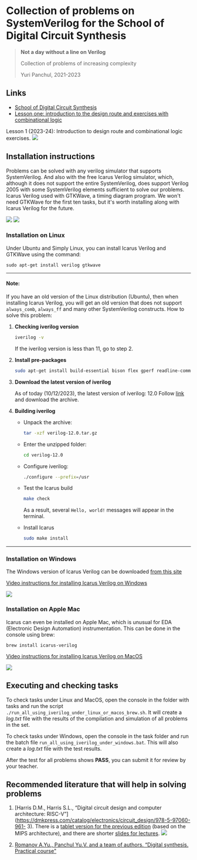 # Collection of problems on SystemVerilog for the School of Digital Circuit Synthesis
> **Not a day without a line on Verilog**
>
> Collection of problems of increasing complexity
> 
> Yuri Panchul, 2021-2023

## Links

* [School of Digital Circuit Synthesis](https://engineer.yadro.com/chip-design-school/)
* [Lesson one: introduction to the design route and exercises with combinational logic](https://youtu.be/DFcvEO-gP0c)
  

<!-- Some markdown video embedding tricks from https://stackoverflow.com/questions/4279611/how-to-embed-a-video-into-github-readme-md -->

Lesson 1 (2023-24): Introduction to design route and combinational logic exercises.
[![](https://img.youtube.com/vi/DFcvEO-gP0c/hqdefault.jpg)](https://youtu.be/DFcvEO-gP0c)


## Installation instructions

Problems can be solved with any verilog simulator that supports SystemVerilog. And also with the free Icarus Verilog simulator, which, although it does not support the entire SystemVerilog, does support Verilog 2005 with some SystemVerilog elements sufficient to solve our problems. Icarus Verilog used with GTKWave, a timing diagram program. We won't need GTKWave for the first ten tasks, but it's worth installing along with Icarus Verilog for the future.

<p><img src="https://habrastorage.org/r/w1560/getpro/habr/upload_files/5c1/69d/934/5c169d9349c4352399b6cd962cdaa645.png">
<img src="https://habrastorage.org/r/w1560/getpro/habr/upload_files/219/8b5/8d9/2198b58d9b1daa7345c07d2770ca2763.png">
</p>

### Installation on Linux

Under Ubuntu and Simply Linux, you can install Icarus Verilog and GTKWave using the command:

`sudo apt-get install verilog gtkwave`

---
#### Note:

If you have an old version of the Linux distribution (Ubuntu), then when installing Icarus
Verilog, you will get an old version that does not support `always_comb`,
`always_ff` and many other SystemVerilog constructs. How to solve this problem:
1. **Checking iverilog version**
     ```bash
     iverilog -v
     ```

     If the iverilog version is less than 11, go to step 2.

2. **Install pre-packages**
     ```bash
     sudo apt-get install build-essential bison flex gperf readline-common libncurses5-dev nmon autoconf
     ```

3. **Download the latest version of iverilog**

    As of today (10/12/2023), the latest version of iverilog: 12.0
    Follow [link](https://sourceforge.net/projects/iverilog/files/iverilog/12.0/) and download the archive.

4. **Building iverilog**
     - Unpack the archive:
         ```bash
         tar -xzf verilog-12.0.tar.gz
         ```

     - Enter the unzipped folder:
         ```bash
         cd verilog-12.0
         ```

     - Configure iverilog:
         ```bash
         ./configure --prefix=/usr
         ```

     - Test the Icarus build
         ```bash
         make check
         ```
         As a result, several `Hello, world!` messages will appear in the terminal.

     - Install Icarus
         ```bash
         sudo make install
         ```
---

### Installation on Windows

The Windows version of Icarus Verilog can be downloaded [from this site](https://bleyer.org/icarus/)

[Video instructions for installing Icarus Verilog on Windows](https://youtu.be/5Kync4z5VOw)


[![](https://img.youtube.com/vi/5Kync4z5VOw/hqdefault.jpg)](https://www.youtube.com/watch?v=5Kync4z5VOw)

### Installation on Apple Mac

Icarus can even be installed on Apple Mac, which is unusual for EDA (Electronic Design Automation) instrumentation. This can be done in the console using brew:

`brew install icarus-verilog`

[Video instructions for installing Icarus Verilog on MacOS](https://youtu.be/jUYkYoYr8hs)


[![](https://img.youtube.com/vi/jUYkYoYr8hs/hqdefault.jpg)](https://www.youtube.com/watch?v=jUYkYoYr8hs)


## Executing and checking tasks

To check tasks under Linux and MacOS, open the console in the folder with tasks and run the script `./run_all_using_iverilog_under_linux_or_macos_brew.sh`. It will create a _log.txt_ file with the results of the compilation and simulation of all problems in the set.

To check tasks under Windows, open the console in the task folder and run the batch file `run_all_using_iverilog_under_windows.bat`. This will also create a _log.txt_ file with the test results.

After the test for all problems shows **PASS**, you can submit it for review by your teacher.

## Recommended literature that will help in solving problems

<!-- A feature of the Markdown format is that lists are numbered automatically, so to format “as a list” use the sequence “1.” -->

1. [Harris D.M., Harris S.L., “Digital circuit design and computer architecture: RISC-V”](https://dmkpress.com/catalog/electronics/circuit_design/978-5-97060-961- 3). There is a [tablet version for the previous edition](https://silicon-russia.com/public_materials/2018_01_15_latest_harris_harris_ru_barabanov_version/digital_design_rus-25.10.2017.pdf) (based on the MIPS architecture), and there are shorter [slides for lectures](http://www.silicon-russia.com/public_materials/2016_09_01_harris_and_harris_slides/DDCA2e_LectureSlides_Ru_20160901.zip).
![](https://habrastorage.org/r/w1560/getpro/habr/upload_files/26c/817/9c3/26c8179c34c52fa937cd2200f789c3d0.png)

1. [Romanov A.Yu., Panchul Yu.V. and a team of authors. “Digital synthesis. Practical course"](https://dmkpress.com/catalog/electronics/circuit_design/978-5-97060-850-0/)
